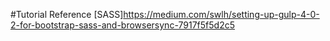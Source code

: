 #Tutorial Reference
[SASS]https://medium.com/swlh/setting-up-gulp-4-0-2-for-bootstrap-sass-and-browsersync-7917f5f5d2c5